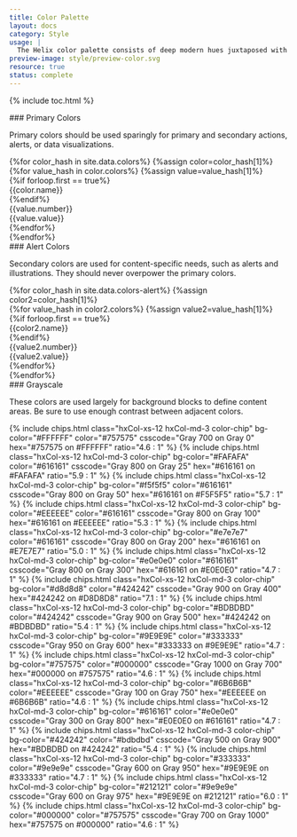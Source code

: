 ```yaml
---
title: Color Palette
layout: docs
category: Style
usage: |
  The Helix color palette consists of deep modern hues juxtaposed with simple monochromatic environments. Our color palette has been selected to enhance usability while adhering to accessibility criteria. Guidelines for color usage are outlined for individual components.
preview-image: style/preview-color.svg
resource: true
status: complete
---
```


{% include toc.html %}

<section class="static-section"  markdown="1">
### Primary Colors

Primary colors should be used sparingly for primary and secondary actions,
alerts, or data visualizations.
  <div class="hxRow">
    {%for color_hash in site.data.colors%}
      {%assign color=color_hash[1]%}
      <div class="hxCol-xs-12 hxCol-sm-4 hxCol-md-2">
        {%for value_hash in color.colors%}
        {%assign value=value_hash[1]%}
        <div class="ws-{{value.class}}-swatch" style="background-color:{{value.value}}">
          {%if forloop.first == true%}
          <div class="ws-color-name">{{color.name}}</div>
          {%endif%}
          <div class="ws-{{value.type}}-type">
            {{value.number}}<br>
            <span class="ws-smaller-color-type">{{value.value}}</span>
          </div>
        </div>
        {%endfor%}
      </div>
    {%endfor%}
  </div>
</section>


<section class="static-section"  markdown="1">
### Alert Colors

Secondary colors are used for content-specific needs, such as alerts and
illustrations. They should never overpower the primary colors.
  <div class="hxRow">
    {%for color_hash in site.data.colors-alert%}
      {%assign color2=color_hash[1]%}
      <div class="hxCol-xs-12 hxCol-sm-4 hxCol-md-2">
        {%for value_hash in color2.colors%}
        {%assign value2=value_hash[1]%}
        <div class="ws-{{value2.class}}-swatch" style="background-color:{{value2.value}}">
          {%if forloop.first == true%}
          <div class="ws-color-name">{{color2.name}}</div>
          {%endif%}
          <div class="ws-{{value2.type}}-type">
            {{value2.number}}<br>
            <span class="ws-smaller-color-type">{{value2.value}}</span>
          </div>
        </div>
        {%endfor%}
      </div>
    {%endfor%}
  </div>
</section>


<section class="static-section"  markdown="1">
### Grayscale

These colors are used largely for background blocks to define content areas. Be
sure to use enough contrast between adjacent colors.

<div class="hxRow">
  {% include chips.html class="hxCol-xs-12 hxCol-md-3 color-chip" bg-color="#FFFFFF" color="#757575" csscode="Gray 700 on Gray 0" hex="#757575 on #FFFFFF" ratio="4.6 : 1" %}
  {% include chips.html class="hxCol-xs-12 hxCol-md-3 color-chip" bg-color="#FAFAFA" color="#616161" csscode="Gray 800 on Gray 25" hex="#616161 on #FAFAFA" ratio="5.9 : 1" %}
  {% include chips.html class="hxCol-xs-12 hxCol-md-3 color-chip" bg-color="#f5f5f5" color="#616161" csscode="Gray 800 on Gray 50" hex="#616161 on #F5F5F5" ratio="5.7 : 1" %}
  {% include chips.html class="hxCol-xs-12 hxCol-md-3 color-chip" bg-color="#EEEEEE" color="#616161" csscode="Gray 800 on Gray 100" hex="#616161 on #EEEEEE" ratio="5.3 : 1" %}
  {% include chips.html class="hxCol-xs-12 hxCol-md-3 color-chip" bg-color="#e7e7e7" color="#616161" csscode="Gray 800 on Gray 200" hex="#616161 on #E7E7E7" ratio="5.0 : 1" %}
  {% include chips.html class="hxCol-xs-12 hxCol-md-3 color-chip" bg-color="#e0e0e0" color="#616161" csscode="Gray 800 on Gray 300" hex="#616161 on #E0E0E0" ratio="4.7 : 1" %}
  {% include chips.html class="hxCol-xs-12 hxCol-md-3 color-chip" bg-color="#d8d8d8" color="#424242" csscode="Gray 900 on Gray 400" hex="#424242 on #D8D8D8" ratio="7.1 : 1" %}
  {% include chips.html class="hxCol-xs-12 hxCol-md-3 color-chip" bg-color="#BDBDBD" color="#424242" csscode="Gray 900 on Gray 500" hex="#424242 on #BDBDBD" ratio="5.4 : 1" %}
  {% include chips.html class="hxCol-xs-12 hxCol-md-3 color-chip" bg-color="#9E9E9E" color="#333333" csscode="Gray 950 on Gray 600" hex="#333333 on #9E9E9E" ratio="4.7 : 1" %}
  {% include chips.html class="hxCol-xs-12 hxCol-md-3 color-chip" bg-color="#757575" color="#000000" csscode="Gray 1000 on Gray 700" hex="#000000 on #757575" ratio="4.6 : 1" %}
  {% include chips.html class="hxCol-xs-12 hxCol-md-3 color-chip" bg-color="#6B6B6B" color="#EEEEEE" csscode="Gray 100 on Gray 750" hex="#EEEEEE on #6B6B6B" ratio="4.6 : 1" %}
  {% include chips.html class="hxCol-xs-12 hxCol-md-3 color-chip" bg-color="#616161" color="#e0e0e0" csscode="Gray 300 on Gray 800" hex="#E0E0E0 on #616161" ratio="4.7 : 1" %}
  {% include chips.html class="hxCol-xs-12 hxCol-md-3 color-chip" bg-color="#424242" color="#bdbdbd" csscode="Gray 500 on Gray 900" hex="#BDBDBD on #424242" ratio="5.4 : 1" %}
  {% include chips.html class="hxCol-xs-12 hxCol-md-3 color-chip" bg-color="#333333" color="#9e9e9e" csscode="Gray 600 on Gray 950" hex="#9E9E9E on #333333" ratio="4.7 : 1" %}
  {% include chips.html class="hxCol-xs-12 hxCol-md-3 color-chip" bg-color="#212121" color="#9e9e9e" csscode="Gray 600 on Gray 975" hex="#9E9E9E on #212121" ratio="6.0 : 1" %}
  {% include chips.html class="hxCol-xs-12 hxCol-md-3 color-chip" bg-color="#000000" color="#757575" csscode="Gray 700 on Gray 1000" hex="#757575 on #000000" ratio="4.6 : 1" %}
</div>
</section>

